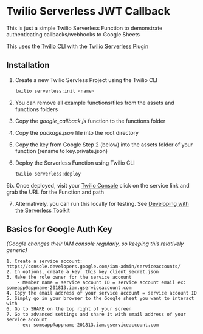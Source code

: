 # Twilio Serverless JWT Callback

This is just a simple Twilio Serverless Function to demonstrate authenticating callbacks/webhooks to Google Sheets

This uses the [Twilio CLI](https://www.twilio.com/docs/twilio-cli/quickstart) with the [Twilio Serverless Plugin](https://www.twilio.com/docs/twilio-cli/plugins)

## Installation

1.  Create a new Twilio Servless Project using the Twilio CLI

    ```zsh
    twilio serverless:init <name>
    ```

2.  You can remove all example functions/files from the assets and functions folders

3.  Copy the _google_callback.js_ function to the functions folder

4.  Copy the _package.json_ file into the root directory

5.  Copy the key from Google Step 2 (below) into the assets folder of your function (rename to key.private.json)

6.  Deploy the Serverless Function using Twilio CLI

    ```zsh
    twilio serverless:deploy
    ```

6b. Once deployed, visit your [Twilio Console](https://www.twilio.com/console/functions/overview/services) click on the service link and grab the URL for the Function and path

7.  Alternatively, you can run this locally for testing. See [Developing with the Serverless Toolkit](https://www.twilio.com/docs/labs/serverless-toolkit/developing?code-sample=code-run-a-serverless-project-locally&code-language=twilio-cli&code-sdk-version=default)

## Basics for Google Auth Key

_(Google changes their IAM console regularly, so keeping this relatively generic)_

    1. Create a service account: https://console.developers.google.com/iam-admin/serviceaccounts/
    2. In options, create a key: this key client_secret.json
    3. Make the role owner for the service account
        - Member name = service account ID = service account email ex: someapp@appname-201813.iam.gserviceaccount.com
    4. Copy the email address of your service account = service account ID
    5. Simply go in your browser to the Google sheet you want to interact with
    6. Go to SHARE on the top right of your screen
    7. Go to advanced settings and share it with email address of your service account
        - ex: someapp@appname-201813.iam.gserviceaccount.com
